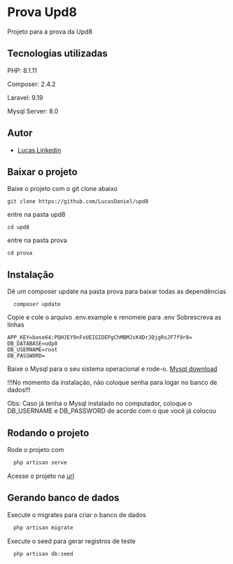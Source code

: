 
# Prova Upd8

Projeto para a prova da Upd8


## Tecnologias utilizadas

PHP: 8.1.11

Composer: 2.4.2

Laravel: 9.19

Mysql Server: 8.0
## Autor

- [Lucas Linkedin](https://www.linkedin.com/in/lucas-dniel-beltrame-de-lima-rodrigues/)


## Baixar o projeto

Baixe o projeto com o git clone abaixo
```
git clone https://github.com/LucasDaniel/upd8
```
entre na pasta upd8
```
cd upd8
```
entre na pasta prova
```
cd prova
```
## Instalação

Dê um composer update na pasta prova para baixar todas as dependências

```
  composer update
```
Copie e cole o arquivo .env.example e renomeie para .env
Sobrescreva as linhas

```
APP_KEY=base64:PQHJEY9nFxUEIGIDEPgChMBMJsK4DrJQjgRsJF7f9r8=
DB_DATABASE=udp8
DB_USERNAME=root
DB_PASSWORD=

```
Baixe o Mysql para o seu sistema operacional e rode-o.
[Mysql download](https://dev.mysql.com/downloads/)

!!!No momento da instalação, não coloque senha para logar no banco de dados!!!

Obs: Caso já tenha o Mysql instalado no computador, coloque o DB_USERNAME e DB_PASSWORD de acordo com o que você já colocou
## Rodando o projeto

Rode o projeto com 

```bash
  php artisan serve
```

Acesse o projeto na [url](http://127.0.0.1:8000/)

## Gerando banco de dados

Execute o migrates para criar o banco de dados

```bash
  php artisan migrate
```

Execute o seed para gerar registros de teste

```bash
  php artisan db:seed
```


